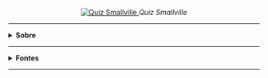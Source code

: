 <p align="center">
  <a href="https://aluraquiz-smallville.vercel.app/">
    <img 
         src="https://i.imgur.com/2jKihTJ.jpg" 
         alt="Quiz Smallville" 
    />
  </a>
  <i>Quiz Smallville</i>
</p>

<hr />

<details>
  <summary><strong>Sobre</strong></summary>
  
  <br />
  
  <p align="left">
    <strong>Descrição:</strong> Imersão realizada na Plataforma <a href="https://www.alura.com.br/">Alura.</a> Super projeto para criar um quiz e compartilhar com a comunidade.     <br />
    <strong>Desenvolvimento:</strong> Node.js, JS, ReactJS, HTML, CSS e Next.js. <br />
    <strong>Hospedagem:</strong> <a href="https://vercel.com/">Vercel.</a>
  </p>
  
</details>

<hr />

<details>
  <summary><strong>Fontes</strong></summary>
  
  <br />
    <ul>
        <li><a href="https://github.com/alura-challenges/aluraquiz-base">aluraquiz-base</a></li>
        <li><a href="https://nodejs.org/en/">Node.js</a></li>
        <li><a href="https://github.com/vercel/next.js/tree/canary/examples/with-styled-components">next.js/examples/with-styled-components/</a></li>
        <li><a href="https://pt.quizur.com/busca?q=smallville">Quizur</a></li>
        <li><a href="https://material-ui.com/pt/customization/color/">Material-UI</a></li>
        <li><a href="https://giphy.com/search/smallville">GIPHY</a></li>
        <li><a href="https://eslint.org/">ESLint</a></li>
        <li><a href="https://babeljs.io/">Babel</a></li>
        <li><a href="https://github.com/yannickcr/eslint-plugin-react/blob/master/docs/rules/jsx-filename-extension.md">eslint-plugin-react/docs/rules/</a></li>
        <li><a href="https://developer.mozilla.org/pt-BR/docs/Web/API/History_API">Manipulando o histórico do navegador</a></li>
        <li><a href="https://rachacuca.com.br/quiz/4474/smallville-as-aventuras-do-superboy-i/">Racha Cuca</a></li>
        <li><a href="https://wallpapercave.com/w/wp2789597">WallpaperCave</a></li>
        <li><a href="https://www.framer.com/motion/">Framer Motion</a></li>
        <li><a href="https://lottiefiles.com/">LottieFiles</a></li>
    </ul>
  
  </details>
<hr />

